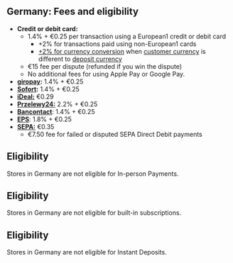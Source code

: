 ## Germany: Fees and eligibility

*   **Credit or debit card:**
    *   1.4% + €0.25 per transaction using a European1 credit or debit card
        *   +2% for transactions paid using non-European1 cards
        *   [+2% for currency conversion](https://woocommerce.com/document/payments/faq/fees/currency-conversion/) when [customer currency](https://woocommerce.com/document/payments/currencies/#section-2) is different to [deposit currency](https://woocommerce.com/document/payments/currencies/#section-3)
    *   €15 fee per dispute (refunded if you win the dispute)
    *   No additional fees for using Apple Pay or Google Pay.
*   [**giropay**](https://woocommerce.com/document/payments/additional-payment-methods/)**:** 1.4% + €0.25
*   [**Sofort**](https://woocommerce.com/document/payments/additional-payment-methods/)**:** 1.4% + €0.25
*   [**iDeal:**](https://woocommerce.com/document/payments/additional-payment-methods/) €0.29
*   [**Przelewy24:**](https://woocommerce.com/document/payments/additional-payment-methods/) 2.2% + €0.25
*   [**Bancontact**](https://woocommerce.com/document/payments/additional-payment-methods/): 1.4% + €0.25
*   [**EPS**](https://woocommerce.com/document/payments/additional-payment-methods/): 1.8% + €0.25
*   [**SEPA:**](https://woocommerce.com/document/payments/additional-payment-methods/) €0.35
    *   €7.50 fee for failed or disputed SEPA Direct Debit payments

## Eligibility

Stores in Germany are not eligible for In-person Payments.

## Eligibility

Stores in Germany are not eligible for built-in subscriptions.

## Eligibility

Stores in Germany are not eligible for Instant Deposits.